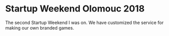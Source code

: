 # Startup Weekend Olomouc 2018

<!--date:2018-04-13--2018-04-15-->
<!--update:2018-06-29-->

The second Startup Weekend I was on. We have customized the service for making our own branded games.
